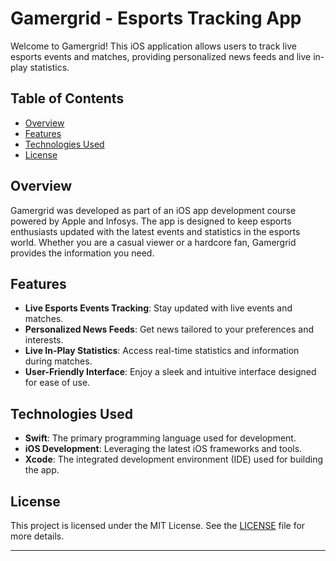 # Gamergrid - Esports Tracking App

Welcome to Gamergrid! This iOS application allows users to track live esports events and matches, providing personalized news feeds and live in-play statistics.

## Table of Contents

- [Overview](#overview)
- [Features](#features)
- [Technologies Used](#technologies-used)
- [License](#license)

## Overview

Gamergrid was developed as part of an iOS app development course powered by Apple and Infosys. The app is designed to keep esports enthusiasts updated with the latest events and statistics in the esports world. Whether you are a casual viewer or a hardcore fan, Gamergrid provides the information you need.

## Features

- **Live Esports Events Tracking**: Stay updated with live events and matches.
- **Personalized News Feeds**: Get news tailored to your preferences and interests.
- **Live In-Play Statistics**: Access real-time statistics and information during matches.
- **User-Friendly Interface**: Enjoy a sleek and intuitive interface designed for ease of use.

## Technologies Used

- **Swift**: The primary programming language used for development.
- **iOS Development**: Leveraging the latest iOS frameworks and tools.
- **Xcode**: The integrated development environment (IDE) used for building the app.

## License

This project is licensed under the MIT License. See the [LICENSE](LICENSE) file for more details.

---
